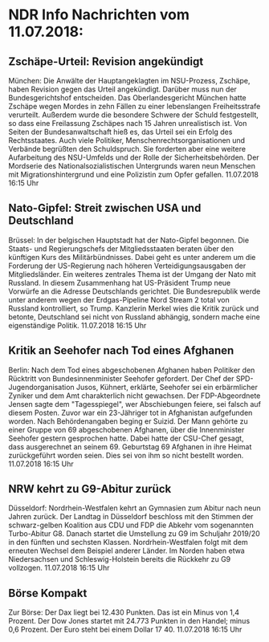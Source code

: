 # NDR Info Nachrichten vom 11.07.2018:


## Zschäpe-Urteil: Revision angekündigt
München: Die Anwälte der Hauptangeklagten im NSU-Prozess, Zschäpe, haben Revision gegen das Urteil angekündigt. Darüber muss nun der Bundesgerichtshof entscheiden. Das Oberlandesgericht München hatte Zschäpe wegen Mordes in zehn Fällen zu einer lebenslangen Freiheitsstrafe verurteilt. Außerdem wurde die besondere Schwere der Schuld festgestellt, so dass eine Freilassung Zschäpes nach 15 Jahren unrealistisch ist. Von Seiten der Bundesanwaltschaft hieß es, das Urteil sei ein Erfolg des Rechtsstaates. Auch viele Politiker, Menschenrechtsorganisationen und Verbände begrüßten den Schuldspruch. Sie forderten aber eine weitere Aufarbeitung des NSU-Umfelds und der Rolle der Sicherheitsbehörden. Der Mordserie des Nationalsozialistischen Untergrunds waren neun Menschen mit Migrationshintergrund und eine Polizistin zum Opfer gefallen. 11.07.2018 16:15 Uhr 

## Nato-Gipfel: Streit zwischen USA und Deutschland
Brüssel: In der belgischen Hauptstadt hat der Nato-Gipfel begonnen. Die Staats- und Regierungschefs der Mitgliedsstaaten beraten über den künftigen Kurs des Militärbündnisses. Dabei geht es unter anderem um die Forderung der US-Regierung nach höheren Verteidigungsausgaben der Mitgliedsländer. Ein weiteres zentrales Thema ist der Umgang der Nato mit Russland. In diesem Zusammenhang hat US-Präsident Trump neue Vorwürfe an die Adresse Deutschlands gerichtet. Die Bundesrepublik werde unter anderem wegen der Erdgas-Pipeline Nord Stream 2 total von Russland kontrolliert, so Trump. Kanzlerin Merkel wies die Kritik zurück und betonte, Deutschland sei nicht von Russland abhängig, sondern mache eine eigenständige Politik. 11.07.2018 16:15 Uhr 

## Kritik an Seehofer nach Tod eines Afghanen
Berlin: Nach dem Tod eines abgeschobenen Afghanen haben Politiker den Rücktritt von Bundesinnenminister Seehofer gefordert. Der Chef der SPD-Jugendorganisation Jusos, Kühnert, erklärte, Seehofer sei ein erbärmlicher Zyniker und dem Amt charakterlich nicht gewachsen. Der FDP-Abgeordnete Jensen sagte dem "Tagesspiegel", wer Abschiebungen feiere, sei falsch auf diesem Posten. Zuvor war ein 23-Jähriger tot in Afghanistan aufgefunden worden. Nach Behördenangaben beging er Suizid. Der Mann gehörte zu einer Gruppe von 69 abgeschobenen Afghanen, über die Innenminister Seehofer gestern gesprochen hatte. Dabei hatte der CSU-Chef gesagt, dass ausgerechnet an seinem 69. Geburtstag 69 Afghanen in ihre Heimat zurückgeführt worden seien. Dies sei von ihm so nicht bestellt worden. 11.07.2018 16:15 Uhr 

## NRW kehrt zu G9-Abitur zurück
Düsseldorf: Nordrhein-Westfalen kehrt an Gymnasien zum Abitur nach neun Jahren zurück. Der Landtag in Düsseldorf beschloss mit den Stimmen der schwarz-gelben Koalition aus CDU und FDP die Abkehr vom sogenannten Turbo-Abitur G8. Danach startet die Umstellung zu G9 im Schuljahr 2019/20 in den fünften und sechsten Klassen. Nordrhein-Westfalen folgt mit dem erneuten Wechsel dem Beispiel anderer Länder. Im Norden haben etwa Niedersachsen und Schleswig-Holstein bereits die Rückkehr zu G9 vollzogen. 11.07.2018 16:15 Uhr 

## Börse Kompakt
Zur Börse: Der Dax liegt bei 12.430 Punkten. Das ist ein Minus von 1,4 Prozent. Der Dow Jones startet mit 24.773 Punkten in den Handel; minus 0,6 Prozent. Der Euro steht bei einem Dollar 17 40. 11.07.2018 16:15 Uhr 
